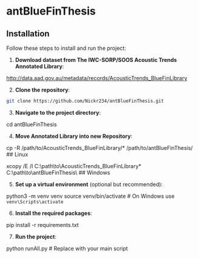 # antBlueFinThesis


## Installation

Follow these steps to install and run the project:

1. **Download dataset from The IWC-SORP/SOOS Acoustic Trends Annotated Library**:

http://data.aad.gov.au/metadata/records/AcousticTrends_BlueFinLibrary

2. **Clone the repository**:

```bash
git clone https://github.com/Nickr234/antBlueFinThesis.git
```

3. **Navigate to the project directory**:

cd antBlueFinThesis

4. **Move Annotated Library into new Repository**:

cp -R /path/to/AcousticTrends_BlueFinLibrary/* /path/to/antBlueFinThesis/ ## Linux

xcopy /E /I C:\path\to\AcousticTrends_BlueFinLibrary\* C:\path\to\antBlueFinThesis\  ## Windows

5. **Set up a virtual environment** (optional but recommended):

python3 -m venv venv
source venv/bin/activate  # On Windows use `venv\Scripts\activate`

6. **Install the required packages**:

pip install -r requirements.txt


7. **Run the project**:

python runAll.py  # Replace with your main script